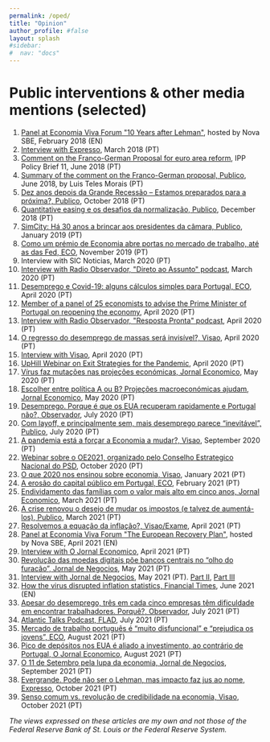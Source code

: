 ```yaml
---
permalink: /oped/
title: "Opinion"
author_profile: #false
layout: splash
#sidebar:
#  nav: "docs"
---
```

# Public interventions & other media mentions (selected)

1. [Panel at Economia Viva Forum "10 Years after Lehman"](https://youtu.be/1dsO99cAgC8), hosted by Nova SBE, February 2018 (EN)
2. [Interview with Expresso](https://expresso.sapo.pt/economia/2018-03-24-O-momento-para-fazer-mais-reformas-em-Portugal-perdeu-se), March 2018 (PT)
3. [Comment on the Franco-German Proposal for euro area reform](http://www.ipp-jcs.org/wp-content/uploads/2018/06/Coment%C3%A1rio-Franco-Alem%C3%A3_IPP.pdf), IPP Policy Brief 11, June 2018 (PT)
4. [Summary of the comment on the Franco-German proposal, Publico](https://www.publico.pt/2018/06/25/economia/opiniao/comentarios-a-aspetos-macrofinanceiros-da-proposta-francoalema-para-o-euro-1835565), June 2018, by Luis Teles Morais (PT)
5. [Dez anos depois da Grande Recessão – Estamos preparados para a próxima?, Publico](https://www.publico.pt/2018/10/15/economia/opiniao/dez-anos-depois-da-grande-recessao--estamos-preparados-para-a-proxima-1847271), October 2018 (PT)
6. [Quantitative easing e os desafios da normalização, Publico](https://www.publico.pt/2018/12/24/economia/opiniao/quantitative-easing-desafios-normalizacao-1855621), December 2018 (PT)
7. [SimCity: Há 30 anos a brincar aos presidentes da câmara, Publico](https://www.publico.pt/2019/01/27/tecnologia/noticia/simcity-ha-30-anos-brincar-presidentes-camara-1859269), January 2019 (PT)
8. [Como um prémio de Economia abre portas no mercado de trabalho, até as das Fed, ECO](https://eco.sapo.pt/especiais/como-um-premio-de-economia-abre-portas-no-mercado-de-trabalho-ate-as-das-fed/), November 2019 (PT)
9. Interview with SIC Noticias, March 2020 (PT)
10. [Interview with Radio Observador, "Direto ao Assunto" podcast](https://observador.pt/especiais/entrevista-a-miguel-faria-e-castro-esperemos-conseguir-evitar-que-isto-se-torne-numa-crise-financeira/), March 2020 (PT)
11. [Desemprego e Covid-19: alguns cálculos simples para Portugal, ECO](https://eco.sapo.pt/especiais/desemprego-e-covid-19-alguns-calculos-simples-para-portugal/), April 2020 (PT)
12. [Member of a panel of 25 economists to advise the Prime Minister of Portugal on reopening the economy](https://www.portugal.gov.pt/pt/gc22/comunicacao/comunicado?i=primeiro-ministro-reune-se-com-academicos-e-economistas-sobre-as-medidas-de-relancamento-economico), April 2020 (PT)
13. [Interview with Radio Observador, "Resposta Pronta" podcast](https://observador.pt/programas/resposta-pronta/governo-nao-pode-reabrir-a-economia-por-decreto/), April 2020 (PT)
14. [O regresso do desemprego de massas será invisível?, Visao](https://visao.sapo.pt/exame/inconsistenciaproblematica/2020-04-17-o-regresso-do-desemprego-de-massas-sera-invisivel/), April 2020 (PT)
15. [Interview with Visao](https://visao.sapo.pt/exame/2020-04-19-covid19-nos-eua-praticamente-nenhum-estado-tinha-os-sistemas-preparados-para-tantos-desempregados/), April 2020 (PT)
16. [UpHill Webinar on Exit Strategies for the Pandemic](https://uphillhealth.com/resources/5ea1653f52faff0001f7c7f3), April 2020 (PT)
17. [Vírus faz mutações nas projeções económicas, Jornal Economico](https://leitor.jornaleconomico.pt/noticia/virus-faz-mutacoes-nas-projecoes-economicas), May 2020 (PT)
18. [Escolher entre política A ou B? Projeções macroeconómicas ajudam, Jornal Economico](https://jornaleconomico.sapo.pt/noticias/escolher-entre-politica-a-ou-b-projecoes-macroeconomicas-ajudam-590478), May 2020 (PT)
19. [Desemprego. Porque é que os EUA recuperam rapidamente e Portugal não?, Observador](https://observador.pt/especiais/desemprego-porque-e-que-os-eua-recuperam-rapidamente-e-portugal-nao/), July 2020 (PT)
20. [Com layoff, e principalmente sem, mais desemprego parece “inevitável”, Publico](https://www.publico.pt/2020/07/24/economia/noticia/layoff-principalmente-desemprego-parece-inevitavel-1925666), July 2020 (PT)
21. [A pandemia está a forçar a Economia a mudar?, Visao](https://visao.sapo.pt/exame/analise/analise-inconsistenciaproblematica/2020-09-23-a-pandemia-esta-a-forcar-a-economia-a-mudar/), September 2020 (PT)
22. [Webinar sobre o OE2021, organizado pelo Conselho Estrategico Nacional do PSD](http://fariaecastro.net/assets/Slides_PSD.pdf), October 2020 (PT)
23. [O que 2020 nos ensinou sobre economia, Visao](https://visao.sapo.pt/exame/analise/analise-inconsistenciaproblematica/2021-01-11-o-que-2020-nos-ensinou-sobre-economia/), January 2021 (PT)
24. [A erosão do capital público em Portugal, ECO](https://eco.sapo.pt/especiais/a-erosao-do-capital-publico-em-portugal/), February 2021 (PT)
25. [Endividamento das famílias com o valor mais alto em cinco anos, Jornal Economico](https://jornaleconomico.sapo.pt/noticias/endividamento-das-familias-com-o-valor-mais-alto-em-cinco-anos-715680), March 2021 (PT)
26. [A crise renovou o desejo de mudar os impostos (e talvez de aumentá-los), Publico](https://www.publico.pt/2021/03/29/economia/noticia/crise-renovou-desejo-mudar-impostos-aumentalos-1956232), March 2021 (PT)
27. [Resolvemos a equação da inflação?, Visao/Exame](https://visao.sapo.pt/exame/analise/analise-inconsistenciaproblematica/2021-04-09-resolvemos-a-equacao-da-inflacao/), April 2021 (PT)
28. [Panel at Economia Viva Forum "The European Recovery Plan"](https://www.youtube.com/watch?v=WaOKNl1MyXY), hosted by Nova SBE, April 2021 (EN)
29. [Interview with O Jornal Economico](https://jornaleconomico.sapo.pt/noticias/resposta-orcamental-europeia-foi-demasiado-modesta-durante-a-pandemia-e-agora-724418), April 2021 (PT)
30. [Revolução das moedas digitais põe bancos centrais no “olho do furacão”, Jornal de Negocios](https://www.jornaldenegocios.pt/mercados/detalhe/revolucao-das-moedas-digitais-poe-bancos-no-olho-do-furacao), May 2021 (PT)
31. [Interview with Jornal de Negocios](https://www.jornaldenegocios.pt/economia/detalhe/miguel-faria-e-castro-os-nomadas-digitais-sao-uma-grande-oportunidade-para-portugal), May 2021 (PT). [Part II](https://www.jornaldenegocios.pt/economia/detalhe/miguel-faria-e-castro-a-uniao-europeia-e-a-comissao-sao-muito-mas-a-responder-a-este-tipo-de-crises), [Part III](https://www.jornaldenegocios.pt/empresas/banca---financas/detalhe/miguel-faria-e-castro-nao-e-claro-como-vamos-sair-das-moratorias)
32. [How the virus disrupted inflation statistics, Financial Times](https://www.ft.com/content/abad2b97-b40a-4e68-8834-6d7c17dcd404), June 2021 (EN)
33. [Apesar do desemprego, três em cada cinco empresas têm dificuldade em encontrar trabalhadores. Porquê?, Observador](https://observador.pt/especiais/apesar-do-desemprego-tres-em-cada-cinco-empresas-tem-dificuldade-em-encontrar-trabalhadores-porque/), July 2021 (PT)
34. [Atlantic Talks Podcast, FLAD](https://www.flad.pt/en/miguel-faria-e-castro-at-the-atlantic-talks/), July 2021 (PT)
35. [Mercado de trabalho português é “muito disfuncional” e “prejudica os jovens”, ECO](https://eco.sapo.pt/2021/08/15/economista-da-reserva-federal-mercado-de-trabalho-portugues-e-muito-disfuncional-e-prejudica-os-jovens/), August 2021 (PT)
36. [Pico de depósitos nos EUA é aliado a investimento, ao contrário de Portugal, O Jornal Economico](https://jornaleconomico.sapo.pt/noticias/pico-de-depositos-nos-eua-e-aliado-a-investimento-ao-contrario-de-portugal-775936), August 2021 (PT)
37. [O 11 de Setembro pela lupa da economia, Jornal de Negocios](https://www.jornaldenegocios.pt/economia/detalhe/o-11-de-setembro-pela-lupa-da-economia), September 2021 (PT)
38. [Evergrande. Pode não ser o Lehman, mas impacto faz jus ao nome, Expresso](https://expresso.pt/economia/2021-10-01-Evergrande.-Pode-nao-ser-o-Lehman-mas-impacto-faz-jus-ao-nome-b580221f), October 2021 (PT)
39. [Senso comum vs. revolução de credibilidade na economia, Visao](https://visao.sapo.pt/exame/analise/analise-inconsistenciaproblematica/2021-10-26-senso-comum-vs-revolucao-de-credibilidade-na-economia/), October 2021 (PT)

*The views expressed on these articles are my own and not those of the Federal Reserve Bank of St. Louis or the Federal Reserve System.*
